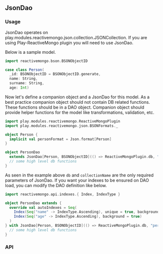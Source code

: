 ## JsonDao

### Usage

JsonDao operates on play.modules.reactivemongo.json.collection.JSONCollection.
If you are using Play-ReactiveMongo plugin you will need to use JsonDao.

Below is a sample model.

```scala
import reactivemongo.bson.BSONObjectID

case class Person(
  _id: BSONObjectID = BSONObjectID.generate,
  name: String,
  surname: String,
  age: Int)
```

Now let's define a companion object and a JsonDao for this model.
As a best practice companion object should not contain DB related functions.
These functions should be in a DAO object.
Companion object should provide helper functions for the model like transformations, validation, etc.

```scala
import play.modules.reactivemongo.ReactiveMongoPlugin
import play.modules.reactivemongo.json.BSONFormats._

object Person {
  implicit val personFormat = Json.format[Person]
}

object PersonDao
  extends JsonDao[Person, BSONObjectID](() => ReactiveMongoPlugin.db, "persons"){
  // some high level db functions
}
```

As seen in the example above ```db``` and ```collectionName``` are the only required parameters of JsonDao.
If you want your indexes to be ensured on DAO load, you can modify the DAO definition like below.

```scala
import reactivemongo.api.indexes.{ Index, IndexType }

object PersonDao extends {
  override val autoIndexes = Seq(
    Index(Seq("name" -> IndexType.Ascending), unique = true, background = true),
    Index(Seq("age" -> IndexType.Ascending), background = true)
  )
} with JsonDao[Person, BSONObjectID](() => ReactiveMongoPlugin.db, "persons") {
  // some high level db functions
}
```

### API


